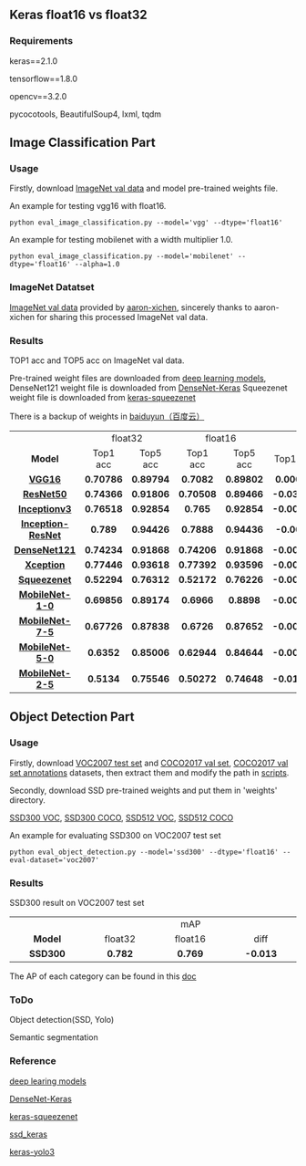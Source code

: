 ## Keras float16 vs float32

### Requirements

keras==2.1.0

tensorflow==1.8.0

opencv==3.2.0

pycocotools, BeautifulSoup4, lxml, tqdm

## Image Classification Part

### Usage

Firstly, download [ImageNet val data](http://ml.cs.tsinghua.edu.cn/~chenxi/dataset/val224_compressed.pkl)  and model pre-trained weights file.

An example for testing vgg16 with float16.

    python eval_image_classification.py --model='vgg' --dtype='float16'

An example for testing mobilenet with a width multiplier 1.0.

    python eval_image_classification.py --model='mobilenet' --dtype='float16' --alpha=1.0
    
### ImageNet Datatset

[ImageNet val data](http://ml.cs.tsinghua.edu.cn/~chenxi/dataset/val224_compressed.pkl) 
provided by [aaron-xichen](https://github.com/aaron-xichen), 
sincerely thanks to aaron-xichen for sharing this processed ImageNet val data.

### Results

TOP1 acc and TOP5 acc on ImageNet val data.

Pre-trained weight files are downloaded from [deep learning models](https://github.com/fchollet/deep-learning-models), 
DenseNet121 weight file is downloaded from [DenseNet-Keras](https://github.com/flyyufelix/DenseNet-Keras)
Squeezenet weight file is downloaded from [keras-squeezenet](https://github.com/rcmalli/keras-squeezenet)

There is a backup of weights in [baiduyun（百度云）](https://pan.baidu.com/s/17PHfl34pdiqPu0-87MqQvQ)

<table width="95%">
  <tr>
    <td></td>
    <td colspan=2 align=center>float32</td>
    <td colspan=2 align=center>float16</td>
    <td colspan=2 align=center>diff</td>
  </tr>
  <tr>
    <td align=center><b>Model</td>
    <td align=center>Top1 acc</td>
    <td align=center>Top5 acc</td>
    <td align=center>Top1 acc</td>
    <td align=center>Top5 acc</td>
    <td align=center>Top1 acc</td>
    <td align=center>Top5 acc</td>
  </tr>
  <tr>
    <td align=center width="10%"><b><a href="https://github.com/fchollet/deep-learning-models/releases/download/v0.1/vgg16_weights_tf_dim_ordering_tf_kernels.h5">VGG16</a></td>
    <td align=center width="10%"><b>0.70786</td>
    <td align=center width="10%"><b>0.89794</td>
    <td align=center width="10%"><b>0.7082</td>
    <td align=center width="10%"><b>0.89802</td>
    <td align=center width="10%"><b>0.00034</td>
    <td align=center width="10%"><b>0.00008</td>
  </tr>
  <tr>
    <td align=center width="10%"><b><a href="https://github.com/fchollet/deep-learning-models/releases/download/v0.2/resnet50_weights_tf_dim_ordering_tf_kernels.h5">ResNet50</a></td>
    <td align=center width="10%"><b>0.74366</td>
    <td align=center width="10%"><b>0.91806</td>
    <td align=center width="10%"><b>0.70508</td>
    <td align=center width="10%"><b>0.89466</td>
    <td align=center width="10%"><b>-0.03858</td>
    <td align=center width="10%"><b>-0.0234</td>
  </tr>
  <tr>
    <td align=center width="10%"><b><a href="https://github.com/fchollet/deep-learning-models/releases/download/v0.5/inception_v3_weights_tf_dim_ordering_tf_kernels.h5">Inceptionv3</a></td>
    <td align=center width="10%"><b>0.76518</td>
    <td align=center width="10%"><b>0.92854</td>
    <td align=center width="10%"><b>0.765</td>
    <td align=center width="10%"><b>0.92854</td>
    <td align=center width="10%"><b>-0.00018</td>
    <td align=center width="10%"><b>0.00</td>
  </tr>
  <tr>
    <td align=center width="10%"><b><a href="https://github.com/fchollet/deep-learning-models/releases/download/v0.7/inception_resnet_v2_weights_tf_dim_ordering_tf_kernels.h5">Inception-ResNet</a></td>
    <td align=center width="10%"><b>0.789</td>
    <td align=center width="10%"><b>0.94426</td>
    <td align=center width="10%"><b>0.7888</td>
    <td align=center width="10%"><b>0.94436</td>
    <td align=center width="10%"><b>-0.0002</td>
    <td align=center width="10%"><b>0.0001</td>
  </tr>
  <tr>
    <td align=center width="10%"><b><a href="https://drive.google.com/open?id=0Byy2AcGyEVxfSTA4SHJVOHNuTXc">DenseNet121</a></td>
    <td align=center width="10%"><b>0.74234</td>
    <td align=center width="10%"><b>0.91868</td>
    <td align=center width="10%"><b>0.74206</td>
    <td align=center width="10%"><b>0.91868</td>
    <td align=center width="10%"><b>-0.00028</td>
    <td align=center width="10%"><b>0.000</td>
  </tr>
  <tr>
    <td align=center width="10%"><b><a href="https://github.com/fchollet/deep-learning-models/releases/download/v0.4/xception_weights_tf_dim_ordering_tf_kernels.h5">Xception</a></td>
    <td align=center width="10%"><b>0.77446</td>
    <td align=center width="10%"><b>0.93618</td>
    <td align=center width="10%"><b>0.77392</td>
    <td align=center width="10%"><b>0.93596</td>
    <td align=center width="10%"><b>-0.00054</td>
    <td align=center width="10%"><b>-0.00049</td>
  </tr>
  <tr>
    <td align=center width="10%"><b><a href="https://github.com/rcmalli/keras-squeezenet/releases/download/v1.0/squeezenet_weights_tf_dim_ordering_tf_kernels.h5">Squeezenet</a></td>
    <td align=center width="10%"><b>0.52294</td>
    <td align=center width="10%"><b>0.76312</td>
    <td align=center width="10%"><b>0.52172</td>
    <td align=center width="10%"><b>0.76226</td>
    <td align=center width="10%"><b>-0.00122</td>
    <td align=center width="10%"><b>-0.00086</td>
  </tr>
  <tr>
    <td align=center width="10%"><b><a href="https://github.com/fchollet/deep-learning-models/releases/download/v0.6/mobilenet_1_0_224_tf.h5">MobileNet-1-0</a></td>
    <td align=center width="10%"><b>0.69856</td>
    <td align=center width="10%"><b>0.89174</td>
    <td align=center width="10%"><b>0.6966</td>
    <td align=center width="10%"><b>0.8898</td>
    <td align=center width="10%"><b>-0.00196</td>
    <td align=center width="10%"><b>-0.00194</td>
  </tr>
  <tr>
    <td align=center width="10%"><b><a href="https://github.com/fchollet/deep-learning-models/releases/download/v0.6/mobilenet_7_5_224_tf.h5">MobileNet-7-5</a></td>
    <td align=center width="10%"><b>0.67726</td>
    <td align=center width="10%"><b>0.87838</td>
    <td align=center width="10%"><b>0.6726</td>
    <td align=center width="10%"><b>0.87652</td>
    <td align=center width="10%"><b>-0.00466</td>
    <td align=center width="10%"><b>-0.00186</td>
    </tr>
  <tr>
    <td align=center width="10%"><b><a href="https://github.com/fchollet/deep-learning-models/releases/download/v0.6/mobilenet_5_0_224_tf.h5">MobileNet-5-0</a></td>
    <td align=center width="10%"><b>0.6352</td>
    <td align=center width="10%"><b>0.85006</td>
    <td align=center width="10%"><b>0.62944</td>
    <td align=center width="10%"><b>0.84644</td>
    <td align=center width="10%"><b>-0.00576</td>
    <td align=center width="10%"><b>-0.00362</td>
  </tr>
  <tr>
    <td align=center width="10%"><b><a href="https://github.com/fchollet/deep-learning-models/releases/download/v0.6/mobilenet_2_5_224_tf.h5">MobileNet-2-5</a></td>
    <td align=center width="10%"><b>0.5134</td>
    <td align=center width="10%"><b>0.75546</td>
    <td align=center width="10%"><b>0.50272</td>
    <td align=center width="10%"><b>0.74648</td>
    <td align=center width="10%"><b>-0.01068</td>
    <td align=center width="10%"><b>-0.00898</td>
  </tr>
</table>

## Object Detection Part

### Usage

Firstly, download [VOC2007 test set](http://host.robots.ox.ac.uk/pascal/VOC/voc2007/VOCtest_06-Nov-2007.tar) and [COCO2017 val set](http://images.cocodataset.org/zips/val2017.zip), [COCO2017 val set annotations](http://images.cocodataset.org/annotations/annotations_trainval2017.zip) datasets, then extract them and modify the path in [scripts](https://github.com/TianzhongSong/keras-FP16-test/blob/master/eval_object_detection.py).

Secondly, download SSD pre-trained weights and put them in 'weights' directory.

[SSD300 VOC](https://drive.google.com/file/d/1fyDDUcIOSjeiP08vl1WCndcFdtboFXua/view), [SSD300 COCO](https://drive.google.com/open?id=1vmEF7FUsWfHquXyCqO17UaXOPpRbwsdj), [SSD512 VOC](https://drive.google.com/file/d/18nFnqv9fG5Rh_fx6vUtOoQHOLySt4fEx/view), [SSD512 COCO](https://drive.google.com/open?id=1IJWZKmjkcFMlvaz2gYukzFx4d6mH3py5)

An example for evaluating SSD300 on VOC2007 test set

    python eval_object_detection.py --model='ssd300' --dtype='float16' --eval-dataset='voc2007'

### Results

SSD300 result on VOC2007 test set

<table width="95%">
  <tr>
    <td></td>
    <td colspan=3 align=center>mAP</td>
  </tr>
  <tr>
    <td align=center><b>Model</td>
    <td align=center>float32</td>
    <td align=center>float16</td>
    <td align=center>diff</td>
  </tr>
  <tr>
    <td align=center width="10%"><b>SSD300</td>
    <td align=center width="10%"><b>0.782</td>
    <td align=center width="10%"><b>0.769</td>
    <td align=center width="10%"><b>-0.013</td>
  </tr>
</table>

The AP of each category can be found in this [doc](https://github.com/TianzhongSong/keras-FP16-test/blob/master/docs/ssd_results.md)

### ToDo

Object detection(SSD, Yolo)

Semantic segmentation

### Reference

[deep learing models](https://github.com/fchollet/deep-learning-models)

[DenseNet-Keras](https://github.com/flyyufelix/DenseNet-Keras)

[keras-squeezenet](https://github.com/rcmalli/keras-squeezenet)

[ssd_keras](https://github.com/pierluigiferrari/ssd_keras)

[keras-yolo3](https://github.com/qqwweee/keras-yolo3)

